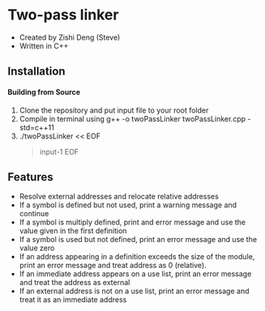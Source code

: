 # Two-pass linker

* Created by Zishi Deng (Steve)
* Written in C++

## Installation

#### Building from Source
1. Clone the repository and put input file to your root folder
2. Compile in terminal using g++ -o twoPassLinker twoPassLinker.cpp -std=c++11
3. ./twoPassLinker << EOF
   > input-1
   > EOF

## Features

* Resolve external addresses and relocate relative addresses
* If a symbol is defined but not used, print a warning message and continue
* If a symbol is multiply defined, print and error message and use the value given in the first definition
* If a symbol is used but not defined, print an error message and use the value zero
* If an address appearing in a definition exceeds the size of the module, print an error message and treat address as 0 (relative).
* If an immediate address appears on a use list, print an error message and treat the address as external
* If an external address is not on a use list, print an error message and treat it as an immediate address



